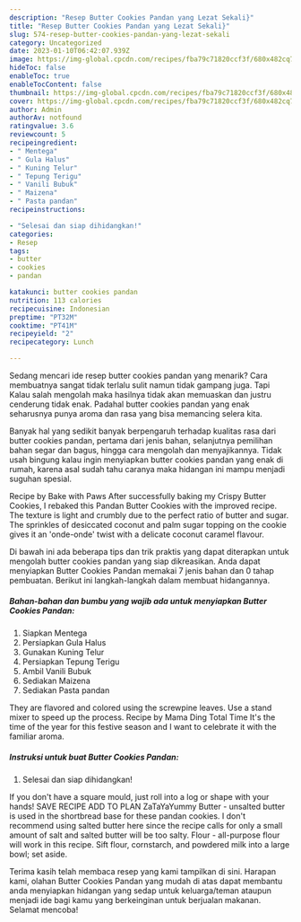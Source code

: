 ```yaml
---
description: "Resep Butter Cookies Pandan yang Lezat Sekali}"
title: "Resep Butter Cookies Pandan yang Lezat Sekali}"
slug: 574-resep-butter-cookies-pandan-yang-lezat-sekali
category: Uncategorized
date: 2023-01-10T06:42:07.939Z
image: https://img-global.cpcdn.com/recipes/fba79c71820ccf3f/680x482cq70/butter-cookies-pandan-foto-resep-utama.jpg
hideToc: false
enableToc: true
enableTocContent: false
thumbnail: https://img-global.cpcdn.com/recipes/fba79c71820ccf3f/680x482cq70/butter-cookies-pandan-foto-resep-utama.jpg
cover: https://img-global.cpcdn.com/recipes/fba79c71820ccf3f/680x482cq70/butter-cookies-pandan-foto-resep-utama.jpg
author: Admin
authorAv: notfound
ratingvalue: 3.6
reviewcount: 5
recipeingredient:
- " Mentega"
- " Gula Halus"
- " Kuning Telur"
- " Tepung Terigu"
- " Vanili Bubuk"
- " Maizena"
- " Pasta pandan"
recipeinstructions:

- "Selesai dan siap dihidangkan!"
categories:
- Resep
tags:
- butter
- cookies
- pandan

katakunci: butter cookies pandan 
nutrition: 113 calories
recipecuisine: Indonesian
preptime: "PT32M"
cooktime: "PT41M"
recipeyield: "2"
recipecategory: Lunch

---
```



Sedang mencari ide resep butter cookies pandan yang menarik? Cara membuatnya sangat tidak terlalu sulit namun tidak gampang juga. Tapi Kalau salah mengolah maka hasilnya tidak akan memuaskan dan justru cenderung tidak enak. Padahal butter cookies pandan yang enak seharusnya punya aroma dan rasa yang bisa memancing selera kita.


Banyak hal yang sedikit banyak berpengaruh terhadap kualitas rasa dari butter cookies pandan, pertama dari jenis bahan, selanjutnya pemilihan bahan segar dan bagus, hingga cara mengolah dan menyajikannya. Tidak usah bingung kalau ingin menyiapkan butter cookies pandan yang enak di rumah, karena asal sudah tahu caranya maka hidangan ini mampu menjadi suguhan spesial.

Recipe by Bake with Paws After successfully baking my Crispy Butter Cookies, I rebaked this Pandan Butter Cookies with the improved recipe. The texture is light and crumbly due to the perfect ratio of butter and sugar. The sprinkles of desiccated coconut and palm sugar topping on the cookie gives it an &#39;onde-onde&#39; twist with a delicate coconut caramel flavour.


Di bawah ini ada beberapa tips dan trik praktis yang dapat diterapkan untuk mengolah butter cookies pandan yang siap dikreasikan. Anda dapat menyiapkan Butter Cookies Pandan memakai 7 jenis bahan dan 0 tahap pembuatan. Berikut ini langkah-langkah dalam membuat hidangannya.

<!--inarticleads1-->

##### Bahan-bahan dan bumbu yang wajib ada untuk menyiapkan Butter Cookies Pandan:

1. Siapkan  Mentega
1. Persiapkan  Gula Halus
1. Gunakan  Kuning Telur
1. Persiapkan  Tepung Terigu
1. Ambil  Vanili Bubuk
1. Sediakan  Maizena
1. Sediakan  Pasta pandan


They are flavored and colored using the screwpine leaves. Use a stand mixer to speed up the process. Recipe by Mama Ding Total Time It&#39;s the time of the year for this festive season and I want to celebrate it with the familiar aroma. 

<!--inarticleads2-->

##### Instruksi untuk buat Butter Cookies Pandan:


1. Selesai dan siap dihidangkan!

If you don&#39;t have a square mould, just roll into a log or shape with your hands! SAVE RECIPE ADD TO PLAN ZaTaYaYummy Butter - unsalted butter is used in the shortbread base for these pandan cookies. I don&#39;t recommend using salted butter here since the recipe calls for only a small amount of salt and salted butter will be too salty. Flour - all-purpose flour will work in this recipe. Sift flour, cornstarch, and powdered milk into a large bowl; set aside. 

Terima kasih telah membaca resep yang kami tampilkan di sini. Harapan kami, olahan Butter Cookies Pandan yang mudah di atas dapat membantu anda menyiapkan hidangan yang sedap untuk keluarga/teman ataupun menjadi ide bagi kamu yang berkeinginan untuk berjualan makanan. Selamat mencoba!
